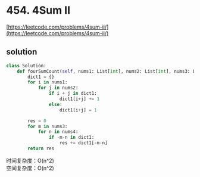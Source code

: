 # 454. 4Sum II

[https://leetcode.com/problems/4sum-ii/](https://leetcode.com/problems/4sum-ii/)

## solution

```python
class Solution:
    def fourSumCount(self, nums1: List[int], nums2: List[int], nums3: List[int], nums4: List[int]) -> int:
        dict1 = {}
        for i in nums1:
            for j in nums2:
                if i + j in dict1:
                    dict1[i+j] += 1
                else:
                    dict1[i+j] = 1

        res = 0
        for m in nums3:
            for n in nums4:
                if -m-n in dict1:
                    res += dict1[-m-n]
        return res
```

时间复杂度：O(n^2) <br>
空间复杂度：O(n^2)
